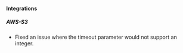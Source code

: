 #### Integrations
##### AWS-S3
- Fixed an issue where the timeout parameter would not support an integer.
